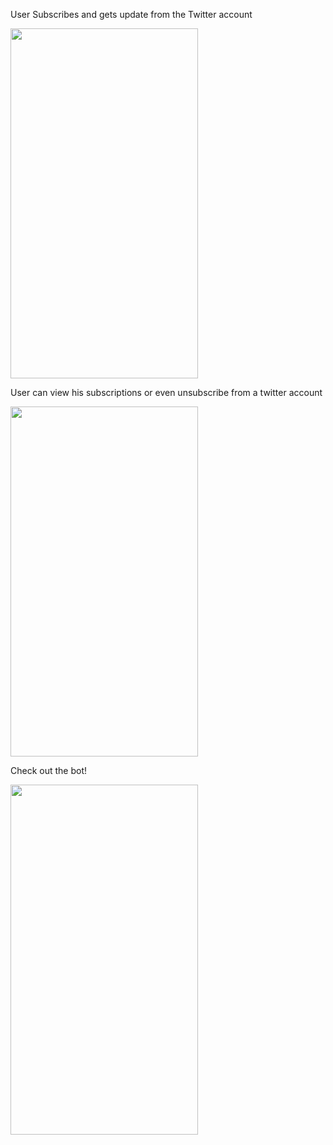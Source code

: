 User Subscribes and gets update from the Twitter account  

<img src="https://user-images.githubusercontent.com/84120092/193036381-267e5ec6-9986-4d23-84c0-554070d22522.jpeg" width="300" height="560">



User can view his subscriptions or even unsubscribe from a twitter account  

<img src="https://user-images.githubusercontent.com/84120092/193036442-12b0e145-e1fe-44e2-8e8a-d9ce202c0f98.jpeg" width="300" height="560">



Check out the bot!  

<img src="https://user-images.githubusercontent.com/84120092/193036478-410f57b2-a4b8-4749-bef1-2a6341a9a2fd.jpeg" width="300" height="560">
